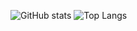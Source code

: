 ![GitHub stats](https://github-readme-stats.vercel.app/api?username=ardhii-m&show_icons=true&theme=nord)
![Top Langs](https://github-readme-stats.vercel.app/api/top-langs/?username=ardhii-m&layout=compact)
